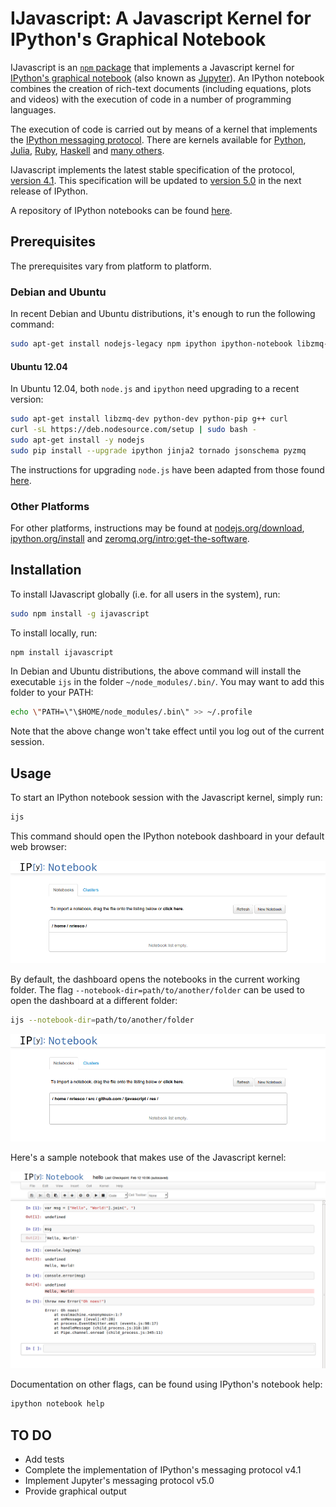 # IJavascript: A Javascript Kernel for IPython's Graphical Notebook

IJavascript is an [`npm` package](https://www.npmjs.com/) that implements a
Javascript kernel for [IPython's graphical
notebook](http://ipython.org/notebook.html) (also known as
[Jupyter](http://jupyter.org/)). An IPython notebook combines the creation of
rich-text documents (including equations, plots and videos) with the execution
of code in a number of programming languages.

The execution of code is carried out by means of a kernel that implements the
[IPython messaging
protocol](http://ipython.org/ipython-doc/stable/development/messaging.html).
There are kernels available for [Python](http://ipython.org/notebook.html),
[Julia](https://github.com/JuliaLang/IJulia.jl),
[Ruby](https://github.com/minad/iruby),
[Haskell](https://github.com/gibiansky/IHaskell) and [many
others](https://github.com/ipython/ipython/wiki/IPython-kernels-for-other-languages).

IJavascript implements the latest stable specification of the protocol, [version
4.1](http://ipython.org/ipython-doc/stable/development/messaging.html).  This
specification will be updated to [version
5.0](http://ipython.org/ipython-doc/dev/development/messaging.html) in the
next release of IPython.

A repository of IPython notebooks can be found
[here](http://nbviewer.ipython.org/).

## Prerequisites

The prerequisites vary from platform to platform.

### Debian and Ubuntu
In recent Debian and Ubuntu distributions, it's enough to run the following
command:

```sh
sudo apt-get install nodejs-legacy npm ipython ipython-notebook libzmq-dev
```

#### Ubuntu 12.04

In Ubuntu 12.04, both `node.js` and `ipython` need upgrading to a recent
version:

```sh
sudo apt-get install libzmq-dev python-dev python-pip g++ curl
curl -sL https://deb.nodesource.com/setup | sudo bash -
sudo apt-get install -y nodejs
sudo pip install --upgrade ipython jinja2 tornado jsonschema pyzmq
```

The instructions for upgrading `node.js` have been adapted from those found
[here](https://github.com/joyent/node/wiki/Installing-Node.js-via-package-manager#debian-and-ubuntu-based-linux-distributions).

### Other Platforms

For other platforms, instructions may be found at
[nodejs.org/download](http://nodejs.org/download/),
[ipython.org/install](http://ipython.org/install.html) and
[zeromq.org/intro:get-the-software](http://zeromq.org/intro:get-the-software).

## Installation

To install IJavascript globally (i.e. for all users in the system), run:

```sh
sudo npm install -g ijavascript
```

To install locally, run:

```sh
npm install ijavascript
```

In Debian and Ubuntu distributions, the above command will install the
executable `ijs` in the folder `~/node_modules/.bin/`. You may want to add this
folder to your PATH:

```sh
echo \"PATH=\"\$HOME/node_modules/.bin\" >> ~/.profile
```

Note that the above change won't take effect until you log out of the current
session.

## Usage

To start an IPython notebook session with the Javascript kernel, simply run:

```sh
ijs
```

This command should open the IPython notebook dashboard in your default web
browser:

![Screenshot: IPython Notebook Dashboard](res/screenshot-dashboard-home.png)

By default, the dashboard opens the notebooks in the current working folder. The
flag `--notebook-dir=path/to/another/folder` can be used to open the dashboard
at a different folder:

```sh
ijs --notebook-dir=path/to/another/folder
```

![Screenshot: IPython Notebook --notebook-dir](res/screenshot-dashboard-dir.png)

Here's a sample notebook that makes use of the Javascript kernel:

![Screenshot: Notebook Hello Sample](res/screenshot-notebook-hello.png)

Documentation on other flags, can be found using IPython's notebook help:

```sh
ipython notebook help
```

## TO DO

- Add tests
- Complete the implementation of IPython's messaging protocol v4.1
- Implement Jupyter's messaging protocol v5.0
- Provide graphical output
